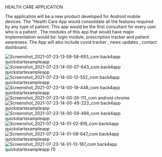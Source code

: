 HEALTH CARE APPLICATION 

 
The application will be a new product developed for Android mobile devices. The “Health Care App would consolidate all the features required by any type of patient. This app would be the first consultant for every user who is a patient . The modules of this app that would have major implementation would be: login module, prescription tracker and patient awareness. The App will also include covid tracker , news updates , contact dashboard.


![Screenshot_2021-07-23-13-59-58-693_com back4app quickstartexampleapp](https://user-images.githubusercontent.com/32414881/126777961-914fc953-ddc8-4a4d-af71-02eb3e53668b.jpg)
![Screenshot_2021-07-23-14-00-07-643_com back4app quickstartexampleapp](https://user-images.githubusercontent.com/32414881/126777964-2fb97b02-7e3e-4da5-9415-24dd3700cadb.jpg)
![Screenshot_2021-07-23-14-00-12-552_com back4app quickstartexampleapp](https://user-images.githubusercontent.com/32414881/126777965-e829ae8f-ec87-4acb-98e3-43e18484cfce.jpg)
![Screenshot_2021-07-23-14-00-18-448_com back4app quickstartexampleapp](https://user-images.githubusercontent.com/32414881/126777966-e106167c-11d3-474c-b8ac-b430b0b959a3.jpg)
![Screenshot_2021-07-23-14-00-26-111_com android chrome](https://user-images.githubusercontent.com/32414881/126777969-4371f533-a5c8-413e-b62c-cdcd291ec617.jpg)
![Screenshot_2021-07-23-14-00-49-223_com back4app quickstartexampleapp](https://user-images.githubusercontent.com/32414881/126777970-8f76056c-c73d-415c-ae1f-fd9c970f91f7.jpg)
![Screenshot_2021-07-23-14-00-59-466_com back4app quickstartexampleapp](https://user-images.githubusercontent.com/32414881/126777973-049c3090-1cce-4712-b28e-591bc387a5b4.jpg)
![Screenshot_2021-07-23-14-01-02-819_com back4app quickstartexampleapp](https://user-images.githubusercontent.com/32414881/126777979-237106fc-8d9f-46c2-a8ed-ed0e69099eaa.jpg)
![Screenshot_2021-07-23-14-01-08-647_com back4app quickstartexampleapp](https://user-images.githubusercontent.com/32414881/126777982-a1bf7b2a-c62f-4b3a-9cc5-b42514618eed.jpg)
![Screenshot_2021-07-23-14-01-13-187_com back4app quickstartexampleapp (1)](https://user-images.githubusercontent.com/32414881/126777984-543f599c-7c54-493c-b2a5-fe4bb23cad05.jpg)





